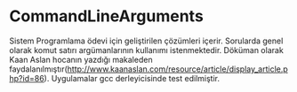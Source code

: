# CommandLineArguments

Sistem Programlama ödevi için geliştirilen çözümleri içerir.
Sorularda genel olarak komut satırı argümanlarının kullanımı istenmektedir.
Döküman olarak Kaan Aslan hocanın yazdığı makaleden faydalanılmıştır(http://www.kaanaslan.com/resource/article/display_article.php?id=86).
Uygulamalar gcc derleyicisinde test edilmiştir.
